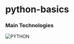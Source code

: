 # python-basics

### Main Technologies
![PYTHON](https://img.shields.io/badge/python-blue.svg?style=for-the-badge&logo=python&logoColor=white)
